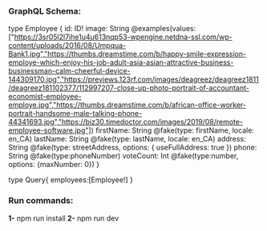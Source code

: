 ### GraphQL Schema:

type Employee {
id: ID!
image: String @examples(values:["https://3sr05l2l7ihe1u4u613nqp53-wpengine.netdna-ssl.com/wp-content/uploads/2016/08/Umpqua-Bank1.jpg","https://thumbs.dreamstime.com/b/happy-smile-expression-employe-which-enjoy-his-job-adult-asia-asian-attractive-business-businessman-calm-cheerful-device-144309170.jpg","https://previews.123rf.com/images/deagreez/deagreez1811/deagreez181102377/112997207-close-up-photo-portrait-of-accountant-economist-employee-employe.jpg","https://thumbs.dreamstime.com/b/african-office-worker-portrait-handsome-male-talking-phone-44341693.jpg","https://biz30.timedoctor.com/images/2019/08/remote-employee-software.jpg"])
firstName: String @fake(type: firstName, locale: en_CA)
lastName: String @fake(type: lastName, locale: en_CA)
address: String @fake(type: streetAddress, options: { useFullAddress: true })
phone: String @fake(type:phoneNumber)
voteCount: Int @fake(type:number, options: {maxNumber: 0})
}

type Query{
employees:[Employee!]
}

### Run commands:

**1-** npm run install
**2-** npm run dev
